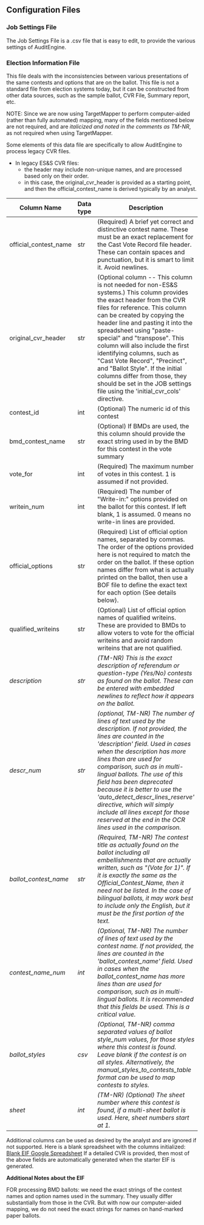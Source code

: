 <link rel="icon" type="image/x-icon" href="https://mapper.auditengine.org/assets/images/A.png">

## Configuration Files

### Job Settings File
The Job Settings File is a .csv file that is easy to edit, to provide the various settings of AuditEngine.

### Election Information File
This file deals with the inconsistencies between various presentations of the same contests and options that are on the ballot. This file is not a standard file from election systems today, but it can be constructed from other data sources, such as the sample ballot, CVR File, Summary report, etc. 

NOTE: Since we are now using TargetMapper to perform computer-aided (rather than fully automated) mapping, many of the fields mentioned below are not required, and are *italicized and noted in the comments as TM-NR*, as not required when using TargetMapper.

Some elements of this data file are specifically to allow AuditEngine to process legacy CVR files.
- In legacy ES&S CVR files:
    - the header may include non-unique names, and are processed based only on their order.
    - in this case, the original_cvr_header is provided as a starting point, and then the official_contest_name is derived typically by an analyst.

| **Column Name**                | **Data<br>type**  |  **Description**  |
|--------------------------------|-------------------|-------------------|
|official_contest_name           |   str            |(Required) A brief yet correct and distinctive contest name. These must be an exact replacement for the Cast Vote Record file header. These can contain spaces and punctuation, but it is smart to limit it. Avoid newlines. |
|original_cvr_header             |   str            |(Optional column --  This column is not needed for non-ES&S systems.) This column provides the exact header from the CVR files for reference. This column can be created by copying the header line and pasting it into the spreadsheet using "paste-special" and "transpose". This column will also include the first identifying columns, such as "Cast Vote Record", "Precinct", and "Ballot Style". If the initial columns differ from those, they should be set in the JOB settings file using the 'initial_cvr_cols' directive.  |
|contest_id                      |   int            |(Optional) The numeric id of this contest  |
|bmd_contest_name                |   str            |(Optional) If BMDs are used, the this column should provide the exact string used in by the BMD for this contest in the vote summary  |
|vote_for                        |   int            |(Required) The maximum number of votes in this contest. 1 is assumed if not provided.  |
|writein_num                     |   int            |(Required) The number of "Write-in:" options provided on the ballot for this contest. If left blank, 1 is assumed. 0 means no write-in lines are provided.  |
|official_options                |   str            |(Required) List of official option names, separated by commas. The order of the options provided here is not required to match the order on the ballot. If these option names differ from what is actually printed on the ballot, then use a BOF file to define the exact text for each option (See details below).    |
|qualified_writeins | str |(Optional) List of official option names of qualified writeins. These are provided to BMDs to allow voters to vote for the official writeins and avoid random writeins that are not qualified. |
|*description*                     |   *str*          |*(TM-NR) This is the exact description of referendum or question-type (Yes/No) contests as found on the ballot. These can be entered with embedded newlines to reflect how it appears on the ballot.*  |
|*descr_num*                       |   *str*          |*(optional, TM-NR) The number of lines of text used by the description. If not provided, the lines are counted in the 'description' field. Used in cases when the description has more lines than are used for comparison, such as in multi-lingual ballots. The use of this field has been deprecated because it is better to use the 'auto_detect_descr_lines_reserve' directive, which will simply include all lines except for those reserved at the end in the OCR lines used in the comparison.*  |
| *ballot_contest_name* | *str*            | *(Required, TM-NR) The contest title as actually found on the ballot including all embellishments that are actually written, such as "(Vote for 1)". If it is exactly the same as the Official_Contest_Name, then it need not be listed. In the case of bilingual ballots, it may work best to include only the English, but it must be the first portion of the text.* |
| *contest_name_num*    | *int*            | *(Optional, TM-NR) The number of lines of text used by the contest name.  If not provided, the lines are counted in the 'ballot_contest_name' field. Used in cases when the ballot_contest_name has more lines than are used for comparison, such as in multi-lingual ballots. It is recommended that this fields be used. This is a critical value.* |
| *ballot_styles*       | *csv*            | *(Optional, TM-NR) comma separated values of ballot style_num values, for those styles where this contest is found. Leave blank if the contest is on all styles. Alternatively, the manual_styles_to_contests_table format can be used to map contests to styles.* |
| *sheet*               | *int*            | *(TM-NR)  (Optional) The sheet number where this contest is found, if a multi-sheet ballot is used. Here, sheet numbers start at 1.* |

Additional columns can be used as desired by the analyst and are ignored if not supported.
Here is a blank spreadsheet with the columns initialized: [Blank EIF Google Spreadsheet](https://docs.google.com/spreadsheets/d/1RvGoQMPXTgBvY4zwOnF9anDiw8OSScFOArqCgOPLQ8k/edit?usp=sharing) If a detailed CVR is provided, then most of the above fields are automatically generated when the starter EIF is generated.

**Additional Notes about the EIF**

FOR processing BMD ballots: we need the exact strings of the contest names and option names used in the summary. They usually differ substantially from those in the CVR. But with now our computer-aided mapping, we do not need the exact strings for names on hand-marked paper ballots.

